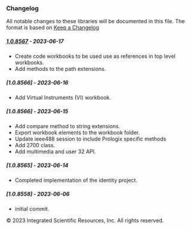 ### Changelog
All notable changes to these libraries will be documented in this file.
The format is based on [Keep a Changelog](https://keepachangelog.com/en/1.0.0/)

##### [1.0.8567] - 2023-06-17
* Create code workbooks to be used use as references in top level workbooks.
* Add methods to the path extensions.

##### [1.0.8566] - 2023-06-16
* Add Virtual Instruments (VI) workbook.

##### [1.0.8566] - 2023-06-15
* Add compare method to string extensions.
* Export workbook elements to the workbook folder.
* Update ieee488 session to include Prologix specific methods
* Add 2700 class. 
* Add multimedia and user 32 API.

##### [1.0.8565] - 2023-06-14
* Completed implementation of the identity project.

##### [1.0.8558] - 2023-06-06
* initial commit.

&copy;  2023 Integrated Scientific Resources, Inc. All rights reserved.

[1.0.8567]: https://github.com/ATECoder/vba.iot.tcp
